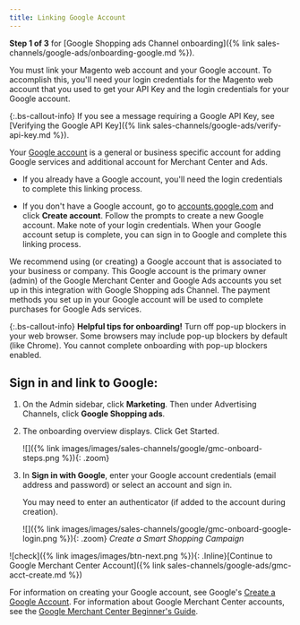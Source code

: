 ```yaml
---
title: Linking Google Account
---
```


**Step 1 of 3** for [Google Shopping ads Channel onboarding]({% link sales-channels/google-ads/onboarding-google.md %}).

You must link your Magento web account and your Google account. To accomplish this, you'll need your login credentials for the Magento web account that you used to get your API Key and the login credentials for your Google account.

{:.bs-callout-info}
If you see a message requiring a Google API Key, see [Verifying the Google API Key]({% link sales-channels/google-ads/verify-api-key.md %}).

Your [Google account][1] is a general or business specific account for adding Google services and additional account for Merchant Center and Ads. 

- If you already have a Google account, you'll need the login credentials to complete this linking process.

- If you don't have a Google account, go to [accounts.google.com][2] and click **Create account**. Follow the prompts to create a new Google account. Make note of your login credentials. When your Google account setup is complete, you can sign in to Google and complete this linking process.

We recommend using (or creating) a Google account that is associated to your business or company. This Google account is the primary owner (admin) of the Google Merchant Center and Google Ads accounts you set up in this integration with Google Shopping ads Channel. The payment methods you set up in your Google account will be used to complete purchases for Google Ads services.

{:.bs-callout-info}
**Helpful tips for onboarding!** Turn off pop-up blockers in your web browser. Some browsers may include pop-up blockers by default (like Chrome). You cannot complete onboarding with pop-up blockers enabled.

## Sign in and link to Google:

1. On the Admin sidebar, click **Marketing**. Then under Advertising Channels, click **Google Shopping ads**.

1. The onboarding overview displays. Click <span class="btn">Get Started</span>.

    ![]({% link images/images/sales-channels/google/gmc-onboard-steps.png %}){: .zoom}

1. In **Sign in with Google**, enter your Google account credentials (email address and password) or select an account and sign in.

    You may need to enter an authenticator (if added to the account during creation).

    ![]({% link images/images/sales-channels/google/gmc-onboard-google-login.png %}){: .zoom} 
    *Create a Smart Shopping Campaign*

![check]({% link images/images/btn-next.png %}){: .Inline}[Continue to Google Merchant Center Account]({% link sales-channels/google-ads/gmc-acct-create.md %})

For information on creating your Google account, see Google's [Create a Google Account](https://support.google.com/accounts/answer/27441?hl=en). For information about Google Merchant Center accounts, see the [Google Merchant Center Beginner's Guide](https://support.google.com/merchants/answer/188495?hl=en&ref_topic=3163841&visit_id=636989713819272587-2586461386&rd=1).

[1]: https://account.google.com/
[2]: http://accounts.google.com/
